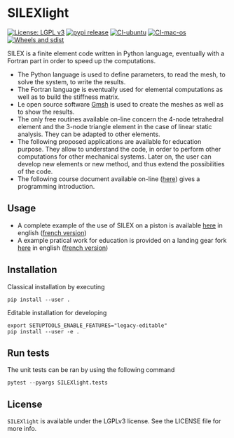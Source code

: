# SILEXlight

[![License: LGPL v3](https://img.shields.io/badge/License-LGPL_v3-blue.svg)](https://www.gnu.org/licenses/lgpl-3.0) [![pypi release](https://img.shields.io/pypi/v/SILEXlight.svg)](https://test.pypi.org/project/SILEXlight/) [![CI-ubuntu](https://github.com/luclaurent/SILEX-light/actions/workflows/CI-ubuntu.yml/badge.svg)](https://github.com/luclaurent/SILEX-light/actions/workflows/CI-ubuntu.yml) [![CI-mac-os](https://github.com/luclaurent/SILEX-light/actions/workflows/CI-macos.yml/badge.svg)](https://github.com/luclaurent/SILEX-light/actions/workflows/CI-macos.yml) [![Wheels and sdist](https://github.com/luclaurent/SILEX-light/actions/workflows/CI-build-release.yml/badge.svg)](https://github.com/luclaurent/SILEX-light/actions/workflows/CI-build-release.yml)

SILEX is a finite element code written in Python language, eventually with a Fortran part in order to speed up the computations.
    
*   The Python language is used to define parameters, to read the mesh, to solve the system, to write the results.  
*   The Fortran language is eventually used for elemental computations as well as to build the stiffness matrix.  
*   Le open source software [Gmsh](http://www.geuz.org/gmsh/) is used to create the meshes as well as to show the results.  
*   The only free routines available on-line concern the 4-node tetrahedral element and the 3-node triangle element in the case of linear static analysis. They can be adapted to other elements.  
*   The following proposed applications are available for education purpose. They allow to understand the code, in order to perform other computations for other mechanical systems. Later on, the user can develop new elements or new method, and thus extend the possibilities of the code.  
*   The following course document available on-line ([here](http://antoinelegay.free.fr/Cours-programmation-english.pdf)) gives a programming introduction.
## Usage

* A complete example of the use of SILEX on a piston is available [here](calculs/piston_readme.md) in english ([french version](calculs/piston_readme_fr.md))
* A example pratical work for education is provided on a landing gear fork [here](calculs/fork_readme.md) in english ([french version](calculs/fork_readme_fr.md))

## Installation
Classical installation by executing

    pip install --user .

Editable installation for developing

    export SETUPTOOLS_ENABLE_FEATURES="legacy-editable"
    pip install --user -e .

## Run tests

The unit tests can be ran by using the following command

    pytest --pyargs SILEXlight.tests  

## License

`SILEXlight` is available under the LGPLv3 license. See the LICENSE file for more info.